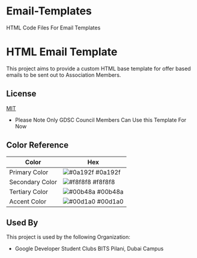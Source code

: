 # Email-Templates
HTML Code Files For Email Templates

# HTML Email Template

This project aims to provide a custom HTML base template for offer based emails to be sent out to Association Members.

## License

[MIT](https://choosealicense.com/licenses/mit/)

- Please Note Only GDSC Council Members Can Use this Template For Now
## Color Reference

| Color             | Hex                                                                |
| ----------------- | ------------------------------------------------------------------ |
| Primary Color | ![#0a192f](https://via.placeholder.com/10/0a192f?text=+) #0a192f |
| Secondary Color | ![#f8f8f8](https://via.placeholder.com/10/f8f8f8?text=+) #f8f8f8 |
| Tertiary Color | ![#00b48a](https://via.placeholder.com/10/00b48a?text=+) #00b48a |
| Accent Color | ![#00d1a0](https://via.placeholder.com/10/00b48a?text=+) #00d1a0 |


## Used By

This project is used by the following Organization:

- Google Developer Student Clubs BITS Pilani, Dubai Campus


